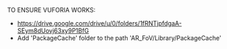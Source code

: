 TO ENSURE VUFORIA WORKS:
- https://drive.google.com/drive/u/0/folders/1fRNTjpfdgaA-SEym8dUovj63xy9P1BfG
- Add 'PackageCache' folder to the path 'AR_FoV/Library/PackageCache'


